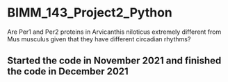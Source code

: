 # BIMM_143_Project2_Python
Are Per1 and Per2 proteins in Arvicanthis niloticus extremely different from Mus musculus given that they have different circadian rhythms? 
## Started the code in November 2021 and finished the code in December 2021
